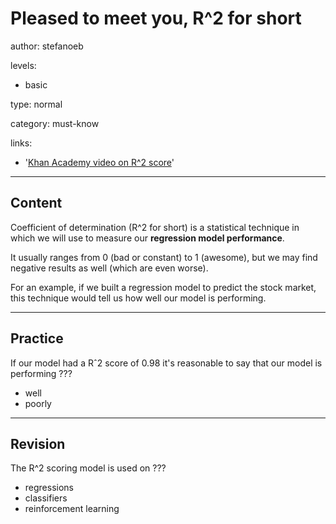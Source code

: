 # Pleased to meet you, R^2 for short
author: stefanoeb

levels:

  - basic

type: normal

category: must-know

links:

  - '[Khan Academy video on R^2 score](https://www.youtube.com/watch?v=lng4ZgConCM)'

---
## Content

Coefficient of determination (R^2 for short) is a statistical technique in which we will use to measure our **regression model performance**.

It usually ranges from 0 (bad or constant) to 1 (awesome), but we may find negative results as well (which are even worse).

For an example, if we built a regression model to predict the stock market, this technique would tell us how well our model is performing.


---
## Practice

If our model had a Rˆ2 score of 0.98 it's reasonable to say that our model is performing ???

* well
* poorly

---
## Revision

The R^2 scoring model is used on ???

* regressions
* classifiers
* reinforcement learning
